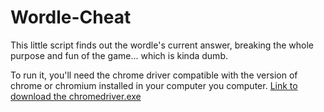 # Wordle-Cheat
This little script finds out the wordle's current answer, breaking the whole purpose and fun of the game... which is kinda dumb.

To run it, you'll need the chrome driver compatible with the version of chrome or chromium installed in your computer you computer.
[Link to download the chromedriver.exe](https://chromedriver.chromium.org/downloads)

